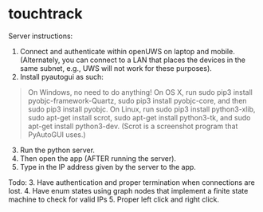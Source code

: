 # touchtrack
Server instructions:
1. Connect and authenticate within openUWS on laptop and mobile. (Alternately, you can connect to a LAN that places the devices in the same subnet, e.g., UWS will not work for these purposes).
2. Install pyautogui as such:
> On Windows, no need to do anything!
> On OS X, run sudo pip3 install pyobjc-framework-Quartz, sudo pip3 install pyobjc-core, and then sudo pip3 install pyobjc.
> On Linux, run sudo pip3 install python3-xlib, sudo apt-get install scrot, sudo apt-get install python3-tk, and sudo apt-get install python3-dev. (Scrot is a screenshot program that PyAutoGUI uses.)
3. Run the python server.
4. Then open the app (AFTER running the server).
5. Type in the IP address given by the server to the app.

Todo:
3. Have authentication and proper termination when connections are lost.
4. Have enum states using graph nodes that implement a finite state machine to check for valid IPs
5. Proper left click and right click.
